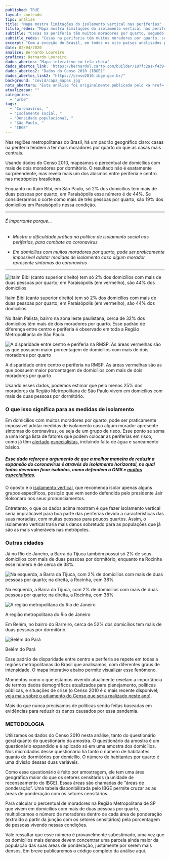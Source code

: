 ```yaml
---
published: TRUE
layout: conteudo
tipo: análise
title: "Mapa mostra limitações do isolamento vertical nas periferias"
titulo_redes: "Mapa mostra limitações do isolamento vertical nas periferias"
subtitle: "Casas na periferia têm muitos moradores por quarto, segundo dados do IBGE."
subtitle_redes: "Casas na periferia têm muitos moradores por quarto, segundo dados do IBGE."
excerpt: "Com a exceção do Brasil, em todos os oito países analisados pelo Núcleo os presidentes ou primeiros-ministros observaram crescimento nos índices relacionados à avaliação do seu trabalho ou governo após o início do combate à COVID-19."
date: 02/04/2020
analise: Bernardo Loureiro
graficos: Bernardo Loureiro
dados_abertos: "Mapa interativo em tela cheia"
dados_abertos_link: 'https://bernardol.carto.com/builder/187fc2a1-f439-4f2f-b67c-a2a882e52b83/embed?state=%7B%22map%22%3A%7B%22ne%22%3A%5B-24.769278450595255%2C-48.72161865234375%5D%2C%22sw%22%3A%5B-22.418645732760517%2C-44.60723876953125%5D%2C%22center%22%3A%5B-23.599542792889448%2C-46.6644287109375%5D%2C%22zoom%22%3A9%7D%7D'
dados_abertos2: "Dados do Censo 2010 (IBGE)"
dados_abertos_link2: "https://censo2010.ibge.gov.br/"
background: 'covid/capa_mapas.jpg'
nota_abertura: "Esta análise foi originalmente publicada pelo <a href='https://medium.com/@medidasp/mapa-mostra-limita%C3%A7%C3%B5es-do-isolamento-vertical-nas-periferias-1c514d104ba5' target='_blank'>Medida SP</a>, e gentilmente cedida para publicação no Núcleo."
atualizacao: ""
categories:
  - "urbe"
tags:
  - "Coronavírus, "
  - "Isolamento social, "
  - "Densidade populacional, "
  - "São Paulo, "
  - "IBGE"
---
```


Nas regiões metropolitanas do Brasil, há um padrão geográfico claro: casas na periferia tendem a ter mais moradores por quarto do que as casas mais centrais.

Usando dados do Censo 2010, mapeamos o percentual de domicílios com mais de dois moradores por dormitório. O resultado não é exatamente surpreendente, mas revela mais um dos abismos entre periferia e centro nas metrópoles brasileiras.

Enquanto no Itaim Bibi, em São Paulo, só 2% dos domicílios tem mais de duas pessoas por quarto, em Paraisópolis esse número é de 44%. Se considerarmos o corte como mais de três pessoas por quarto, são 19% dos domicílios em Paraisópolis nessa condição.

---

###### É importante porque...

- *Mostra a dificuldade prática na política de isolamento social nas periferias, para combate ao coronavírus*

- *Em domicílios com muitos moradores por quarto, pode ser praticamente impossível adotar medidas de isolamento caso algum morador apresente sintomas do coronavírus*

---

![Itaim Bibi (canto superior direito) tem só 2% dos domicílios com mais de duas pessoas por quarto; em Paraisópolis (em vermelho), são 44% dos domicílios](../img/covid/mapa_paraisopolis.png)

<figcaption>Itaim Bibi (canto superior direito) tem só 2% dos domicílios com mais de duas pessoas por quarto; em Paraisópolis (em vermelho), são 44% dos domicílios</figcaption>

No Itaim Palista, bairro na zona leste paulistana, cerca de 32% dos domicílios têm mais de dois moradores por quarto. Esse padrão de diferença entre centro e periferia é observado em toda a Região Metropolitanta de São Paulo.

![A disparidade entre centro e periferia na RMSP. As áreas vermelhas são as que possuem maior porcentagem de domicílios com mais de dois moradores por quarto](../img/covid/mapa_maior_sp.png)

<figcaption>A disparidade entre centro e periferia na RMSP. As áreas vermelhas são as que possuem maior porcentagem de domicílios com mais de dois moradores por quarto</figcaption>

Usando esses dados, podemos estimar que pelo menos 25% dos moradores da Região Metropolitana de São Paulo vivem em domicílios com mais de duas pessoas por dormitório.

### O que isso significa para as medidas de isolamento

Em domicílios com muitos moradores por quarto, pode ser praticamente impossível adotar medidas de isolamento caso algum morador apresente sintomas do coronavírus, ou seja de um grupo de risco. Esse ponto se soma a uma longa lista de fatores que podem colocar as periferias em risco, como já têm [alertado](https://www.nexojornal.com.br/expresso/2020/03/18/Por-que-as-periferias-s%C3%A3o-mais-vulner%C3%A1veis-ao-coronav%C3%ADrus) [especialistas](https://www1.folha.uol.com.br/colunas/perifaconnection/2020/03/o-coronavirus-mata-mas-a-desigualdade-social-acelera-o-obito.shtml), incluindo falta de água e saneamento básico.

##### Esse dado reforça o argumento de que a melhor maneira de reduzir a expansão do coronavírus é através do isolamento horizontal, no qual todos deveriam ficar isolados, como defendem a OMS e [muitos](https://brasil.elpais.com/brasil/2020-03-25/isolamento-vertical-proposto-por-bolsonaro-pode-acelerar-contagios-por-coronavirus-e-comprometer-sistema-de-saude.html) [especialistas](https://apublica.org/2020/03/isolamento-vertical-se-mostrou-ineficaz-e-arriscado-em-outros-paises-diz-medica-da-fiocruz/).

O oposto é o [isolamento vertical](https://www1.folha.uol.com.br/equilibrioesaude/2020/03/isolamento-vertical-contra-coronavirus-depende-de-rastreamento-e-testes-amplos.shtml), que recomenda isolar apenas alguns grupos específicos, posição que vem sendo defendida pelo presidente Jair Bolsonaro nos seus pronunciamentos.

Entretanto, o que os dados acima mostram é que fazer isolamento vertical seria impraticável para boa parte das periferias devido a características das suas moradias, com muitas pessoas para poucos quartos. Assim, o isolamento vertical traria mais danos sobretudo para as populações que já são as mais vulneráveis nas metrópoles.

### Outras cidades

Já no Rio de Janeiro, a Barra da Tijuca também possui só 2% de seus domicílios com mais de duas pessoas por dormitório, enquanto na Rocinha esse número é de cerca de 38%.

![Na esquerda, a Barra da Tijuca, com 2% de domicílios com mais de duas pessoas por quarto; na direita, a Rocinha, com 38%](../img/covid/mapa_rj.png)

<figcaption>Na esquerda, a Barra da Tijuca, com 2% de domicílios com mais de duas pessoas por quarto; na direita, a Rocinha, com 38%</figcaption>

![A região metropolitana do Rio de Janeiro](../img/covid/mapa_rj_2.png)

<figcaption>A região metropolitana do Rio de Janeiro</figcaption>

Em Belém, no bairro do Barreiro, cerca de 52% dos domicílios tem mais de duas pessoas por dormitório.

![Belém do Pará](../img/covid/mapa_belem.png)

<figcaption>Belém do Pará</figcaption>

Esse padrão de disparidade entre centro e periferia se repete em todas a regiões metropolitanas do Brasil que analisamos, com diferentes graus de intensidade. O mapa interativo abaixo permite visualizar esse fenômeno.

Momentos como o que estamos vivendo atualmente revelam a importância de termos dados demográficos atualizados para planejamento, políticas públicas, e situações de crise (o Censo 2010 é o mais recente disponível; [veja mais sobre o adiamento do Censo que seria realizado neste ano](https://g1.globo.com/economia/noticia/2020/03/17/censo-e-adiado-para-2021.ghtml)).

Mais do que nunca precisamos de políticas sendo feitas baseadas em evidências para reduzir os danos causados por essa pandemia.

### METODOLOGIA

Utilizamos os dados do Censo 2010 nesta análise, tanto do questionário geral quanto do questionário da amostra. O questionário da amostra é um questionário expandido e é aplicado só em uma amostra dos domicílios. Nos microdados desse questionário há tanto o número de habitantes quanto de dormitórios por domicílio. O número de habitantes por quarto é uma divisão dessas duas variáveis.

Como esse questionário é feito por amostragem, ele tem uma área geográfica maior do que os setores censitários (a unidade de recenseamento do IBGE). Essas áreas são chamadas de “áreas de ponderação”. Uma tabela disponibilizada pelo IBGE permite cruzar as as áreas de ponderação com os setores censitários.

Para calcular o percentual de moradores na Região Metropolitana de SP que vivem em domicílios com mais de duas pessoas por quarto, multiplicamos o número de moradores dentro de cada área de ponderação (extraído a partir da junção com os setores censitários) pela porcentagem de pessoas vivendo nessas condições.

Vale ressaltar que esse número é provavelmente subestimado, uma vez que os domicílios mais densos devem concentrar uma parcela ainda maior da população das suas áreas de ponderação, justamente por serem mais densos. Em breve publicaremos o código completo da análise aqui.

<style>
.expandimg{
  width: 900px !important;
}

@media(max-width:767px) {
    .expandimg {
      display: none;
    }
  }

.botao {
  border-radius: 5px;
  background-color: #eeeeee;
  padding: 5px 7px;
  font-size: 0.8em;
  line-height: 1.5em;
  border: 1px solid #4b31dd
}

.botao:hover {
  background-color: #4b31dd;
  color: #fff;
}

.cf:before, .cf:after {
	 content: "";
	 display: table;
}
 .cf:after {
	 clear: both;
}
 .cf {
	 zoom: 1;
}
 #content {
	 max-width: 650px;
	 margin: 3rem auto;
	 text-align: center;
}
 #featured_img img, #thumb_img img {
	 max-width: 100%;
}
 #thumb_img {
	 margin-top: 2%;
}
 #thumb_img img {
	 float: left;
	 max-width: 32%;
	 width: 32%;
	 cursor: pointer;
	 margin-right: 2%;
	 border: 2px solid #eee;
	 box-sizing: border-box;
}
 #thumb_img img.active {
	 border: 2px solid #cac6b8;
}
 #thumb_img img:last-child {
	 margin-right: 0;
}

</style>

<script>
function changeimg(url,e) {
  document.getElementById("img").src = url;
  let nodes = document.getElementById("thumb_img");
  let img_child = nodes.children;
  for (i = 0; i < img_child.length; i++) {
    img_child[i].classList.remove('active')
  }
  e.classList.add('active');

}
</script>
